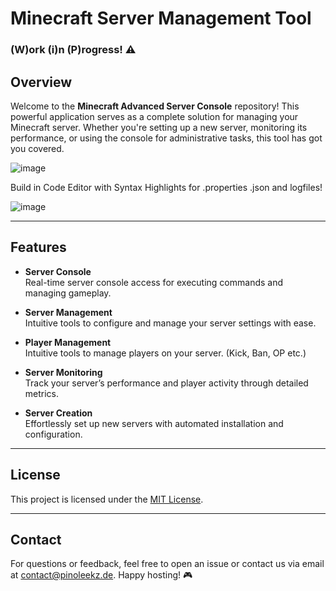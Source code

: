 # Minecraft Server Management Tool

### (W)ork (i)n (P)rogress! ⚠️

## Overview

Welcome to the **Minecraft Advanced Server Console** repository! This powerful application serves as a complete solution for managing your Minecraft server. Whether you're setting up a new server, monitoring its performance, or using the console for administrative tasks, this tool has got you covered.

![image](https://github.com/user-attachments/assets/5bc17c9b-584c-4787-bebd-93cc1b8b5835)

Build in Code Editor with Syntax Highlights for .properties .json and logfiles!

![image](https://github.com/user-attachments/assets/dd876f69-441a-4c5e-8f38-7728b6719c72)


---

## Features

- **Server Console**  
  Real-time server console access for executing commands and managing gameplay.

- **Server Management**  
  Intuitive tools to configure and manage your server settings with ease.


 - **Player Management**  
  Intuitive tools to manage players on your server. (Kick, Ban, OP etc.)

- **Server Monitoring**  
  Track your server’s performance and player activity through detailed metrics.

- **Server Creation**  
  Effortlessly set up new servers with automated installation and configuration.

---

## License

This project is licensed under the [MIT License](https://mit-license.org/ "MIT License").

---

## Contact
For questions or feedback, feel free to open an issue or contact us via email at [contact@pinoleekz.de](mailto:contact@pinoleekz.de "contact@pinoleekz.de").
Happy hosting! 🎮

